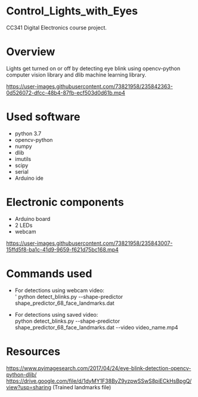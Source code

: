# Control_Lights_with_Eyes
CC341 Digital Electronics course project.

# Overview
Lights get turned on or off by detecting eye blink using opencv-python computer vision library and dlib machine learning library. 





https://user-images.githubusercontent.com/73821958/235842363-0d526072-dfcc-48b4-87fb-ecf503d0d61b.mp4

# Used software
- python 3.7  <br />
- opencv-python <br />
- numpy  <br />
- dlib  <br />
- imutils  <br />
- scipy  <br />
- serial  <br />
- Arduino ide  

# Electronic components
- Arduino board <br />
- 2 LEDs <br />
- webcam


https://user-images.githubusercontent.com/73821958/235843007-15ffd5f8-ba1c-41d9-9659-f621d75bc168.mp4

# Commands used 
- For detections using webcam video: <br />
' python detect_blinks.py --shape-predictor shape_predictor_68_face_landmarks.dat

- For detections using saved video: <br />
python detect_blinks.py --shape-predictor shape_predictor_68_face_landmarks.dat --video video_name.mp4 

# Resources
https://www.pyimagesearch.com/2017/04/24/eye-blink-detection-opencv-python-dlib/ <br />
https://drive.google.com/file/d/1dyMY1F38ByZ9yzpwSSwS8piECkHsBpgQ/view?usp=sharing (Trained landmarks file)

